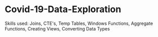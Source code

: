 # Covid-19-Data-Exploration

Skills used: Joins, CTE's, Temp Tables, Windows Functions, Aggregate Functions, Creating Views, Converting Data Types
